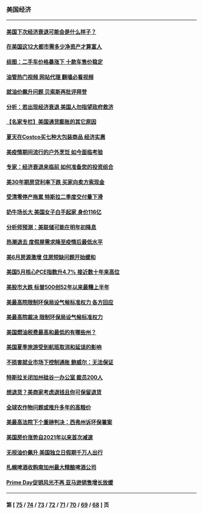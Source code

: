 ### 美国经济
---
#### [美国下次经济衰退可能会是什么样子？](../../pages/ncid1078158/n13772976.md?07041645) 
#### [在美国这12大都市需多少净资产才算富人](../../pages/ncid1078158/n13772857.md?07041645) 
#### [组图：二手车价格暴涨下 十款车售价稳定](../../pages/ncid1078158/n13768072.md?07041645) 
#### [油管热门视频 网站代理 翻墙必看视频](http://209.222.30.114:81/youtube.html?07041645)
#### [就油价飙升问题 贝索斯再批评拜登](../../pages/ncid1078158/n13772758.md?07041645) 
#### [分析：若出现经济衰退 美国人勿指望政府救济](../../pages/ncid1078158/n13772717.md?07041645) 
#### [【名家专栏】美国通货膨胀的其它原因](../../pages/ncid1078158/n13772617.md?07041645) 
#### [夏天在Costco买七种大包装商品 经济实惠](../../pages/ncid1078158/n13762553.md?07041645) 
#### [美疫情期间流行的户外烹饪 如今面临考验](../../pages/ncid1078158/n13772365.md?07041645) 
#### [专家：经济衰退来临前 如何准备您的投资组合](../../pages/ncid1078158/n13772364.md?07041645) 
#### [美30年期房贷利率下跌 买家向卖方索现金](../../pages/ncid1078158/n13772295.md?07041645) 
#### [受清零停产拖累 特斯拉二季度交付量下滑](../../pages/ncid1078158/n13772234.md?07041645) 
#### [奶牛场长大 美国女子白手起家 身价116亿](../../pages/ncid1078158/n13770994.md?07041645) 
#### [分析师预测：美联储可能在明年初降息](../../pages/ncid1078158/n13772057.md?07041645) 
#### [热潮退去 度假屋需求降至疫情后最低水平](../../pages/ncid1078158/n13771913.md?07041645) 
#### [美6月房源激增 住房短缺问题开始缓和](../../pages/ncid1078158/n13771588.md?07041645) 
#### [美国5月核心PCE指数升4.7% 接近数十年来高位](../../pages/ncid1078158/n13770992.md?07041645) 
#### [美股市大跌 标普500创52年以来最糟上半年](../../pages/ncid1078158/n13770988.md?07041645) 
#### [美最高院限制环保局设气候标准权力 各方回应](../../pages/ncid1078158/n13770901.md?07041645) 
#### [美最高院裁决 限制环保局设气候标准权力](../../pages/ncid1078158/n13770868.md?07041645) 
#### [美国燃油税费最高和最低的有哪些州？](../../pages/ncid1078158/n13770341.md?07041645) 
#### [美国夏季旅游受到航班取消和延误的影响](../../pages/ncid1078158/n13770276.md?07041645) 
#### [不损害就业市场下控制通胀 鲍威尔：无法保证](../../pages/ncid1078158/n13770190.md?07041645) 
#### [特斯拉关闭加州硅谷一办公室 裁员200人](../../pages/ncid1078158/n13770149.md?07041645) 
#### [想退货？美商家考虑退钱且你可保留退货](../../pages/ncid1078158/n13769661.md?07041645) 
#### [全球农作物问题或推升多年的高粮价](../../pages/ncid1078158/n13769592.md?07041645) 
#### [美最高法院下个重磅判决：西弗州诉环保署案](../../pages/ncid1078158/n13769362.md?07041645) 
#### [美国房价涨势自2021年以来首次减速](../../pages/ncid1078158/n13769511.md?07041645) 
#### [无视油价飙升 美国独立日假期千万人出行](../../pages/ncid1078158/n13769490.md?07041645) 
#### [札幌啤酒收购南加州最大精酿啤酒公司](../../pages/ncid1078158/n13768291.md?07041645) 
#### [Prime Day促销风光不再 亚马逊销售增长放缓](../../pages/ncid1078158/n13768791.md?07041645) 

---
#### 第 [ [75](./75.md?07041645) / [74](./74.md?07041645) / [73](./73.md?07041645) / [72](./72.md?07041645) / [71](./71.md?07041645) / [70](./70.md?07041645) / [69](./69.md?07041645) / [68](./68.md?07041645) ] 页
